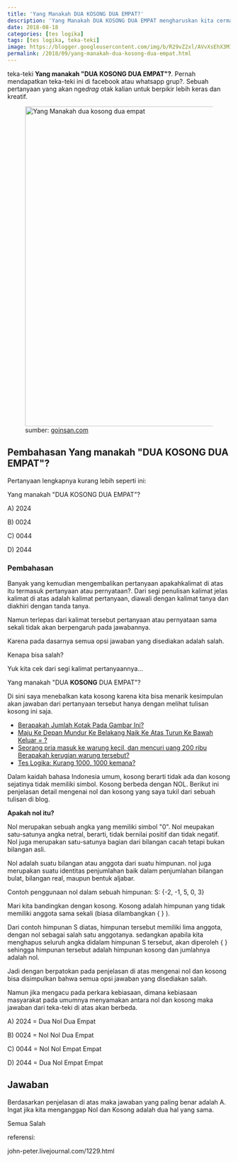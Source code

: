 ```yaml
---
title: 'Yang Manakah DUA KOSONG DUA EMPAT?'
description: 'Yang Manakah DUA KOSONG DUA EMPAT mengharuskan kita cermat dalam melihat kalimat apakah sesuai dengan aturan standar yang ada. Mari kita bahas!'
date: 2018-08-18
categories: [tes logika]
tags: [tes logika, teka-teki]
image: https://blogger.googleusercontent.com/img/b/R29vZ2xl/AVvXsEhX3M16EKlc1UXGlI3ifHyAcW6Ax_ZLP4rKUi2c9DU833fhhBOeZdAyI6aW9nfIXySeWqXIEHjlir6GhIA4BWep9Dg-gzkdzjmO4HmHgGi_jklAJVu5Ryn6Q4BA1FMb4iGKHNFnEG2pylE/h169-w300-rw/2024-min.png
permalink: /2018/09/yang-manakah-dua-kosong-dua-empat.html
---
```

<p> teka-teki <strong>Yang manakah "DUA KOSONG DUA EMPAT"?</strong>. Pernah mendapatkan teka-teki ini di facebook atau whatsapp grup?. Sebuah pertanyaan yang akan nge<em>drag</em> otak kalian untuk berpikir lebih keras dan kreatif.</p>

<figure>
	<img alt="Yang Manakah dua kosong dua empat" height="720" src="https://blogger.googleusercontent.com/img/b/R29vZ2xl/AVvXsEhX3M16EKlc1UXGlI3ifHyAcW6Ax_ZLP4rKUi2c9DU833fhhBOeZdAyI6aW9nfIXySeWqXIEHjlir6GhIA4BWep9Dg-gzkdzjmO4HmHgGi_jklAJVu5Ryn6Q4BA1FMb4iGKHNFnEG2pylE/s1600-rw/2024-min.png" title="Yang Manakah dua kosong dua empat" width="1280" />
	<figcaption>sumber: <a href="http://maps.google.co.kr/url?q=https://www.goinsan.com/" target="_blank">goinsan.com</a></figcaption>
</figure>
<h2 style="text-align: left;">Pembahasan Yang manakah "DUA KOSONG DUA EMPAT"?</h2>
<p style="text-align: left;">Pertanyaan lengkapnya kurang lebih seperti ini:</p>
<p style="text-align: left;">Yang manakah "DUA KOSONG DUA EMPAT"?</p>
<p style="text-align: left;">A) 2024</p>
<p style="text-align: left;">B) 0024</p>
<p style="text-align: left;">C) 0044</p>
<p style="text-align: left;">D) 2044</p>
<h3 style="text-align: left;">Pembahasan</h3>
<p style="text-align: left;">Banyak yang kemudian mengembalikan pertanyaan apakahkalimat di atas itu termasuk pertanyaan atau pernyataan?. Dari segi penulisan kalimat jelas kalimat di atas adalah kalimat pertanyaan, diawali dengan kalimat tanya dan diakhiri dengan tanda tanya.</p>
<p style="text-align: left;">Namun terlepas dari kalimat tersebut pertanyaan atau pernyataan sama sekali tidak akan berpengaruh pada jawabannya.</p>
<p style="text-align: left;">Karena pada dasarnya semua opsi jawaban yang disediakan adalah salah.</p>
<p style="text-align: left;">Kenapa bisa salah?</p>
<p style="text-align: left;">Yuk kita cek dari segi kalimat pertanyaannya...</p>
<p style="text-align: left;">Yang manakah "DUA <strong>KOSONG</strong> DUA EMPAT"?</p>
<p style="text-align: left;">Di sini saya menebalkan kata kosong karena kita bisa menarik kesimpulan akan jawaban dari pertanyaan tersebut hanya dengan melihat tulisan kosong ini saja.</p>
<ul class="x-more">
<li>
<a href="https://supnewz.com/berapakah-jumlah-kotak-pada-gambar-ini-teka-teki-facebook">Berapakah Jumlah Kotak Pada Gambar Ini? </a>
</li>
<li>
<a href="https://supnewz.com/2019/01/maju-ke-depan-mundur-ke-belakang-naik.html">Maju Ke Depan Mundur Ke Belakang Naik Ke Atas Turun Ke Bawah Keluar = ?</a>
</li>
<li>
<a href="https://supnewz.com/2019/01/seorang-pria-masuk-ke-warung-kecil-dan.html">Seorang pria masuk ke warung kecil, dan mencuri uang 200 ribu Berapakah kerugian warung tersebut?</a>
</li>
<li>
<a href="https://supnewz.com/2019/07/tes-logika-kurang-1000-1000-kemana.html">Tes Logika: Kurang 1000, 1000 kemana?</a>
</li>
</ul>
<p style="text-align: left;">
Dalam kaidah bahasa Indonesia umum, kosong berarti tidak ada dan kosong sejatinya tidak memiliki simbol. Kosong berbeda dengan NOL. Berikut ini penjelasan detail mengenai nol dan kosong yang saya tukil dari sebuah tulisan di blog.</p>
<p style="text-align: left;">
<strong>Apakah nol itu?</strong>
</p>
<p style="text-align: left;">Nol merupakan sebuah angka yang memiliki simbol "0". Nol meupakan satu-satunya angka netral, berarti, tidak bernilai positif dan tidak negatif. Nol juga merupakan satu-satunya bagian dari bilangan cacah tetapi bukan bilangan asli.</p>
<p style="text-align: left;">Nol adalah suatu bilangan atau anggota dari suatu himpunan. nol juga merupakan suatu identitas penjumlahan baik dalam penjumlahan bilangan bulat, bilangan real, maupun bentuk aljabar.</p>
<p style="text-align: left;">Contoh penggunaan nol dalam sebuah himpunan: S: {-2, -1, 5, 0, 3}</p>
<p style="text-align: left;">Mari kita bandingkan dengan kosong. Kosong adalah himpunan yang tidak memiliki anggota sama sekali (biasa dilambangkan { } ).</p>
<p style="text-align: left;">Dari contoh himpunan S diatas, himpunan tersebut memiliki lima anggota, dengan nol sebagai salah satu anggotanya. sedangkan apabila kita menghapus seluruh angka didalam himpunan S tersebut, akan diperoleh { } sehingga himpunan tersebut adalah himpunan kosong dan jumlahnya adalah nol.</p>
<p style="text-align: left;">Jadi dengan berpatokan pada penjelasan di atas mengenai nol dan kosong bisa disimpulkan bahwa semua opsi jawaban yang disediakan salah.</p>
<p style="text-align: left;">Namun jika mengacu pada perkara kebiasaan, dimana kebiasaan masyarakat pada umumnya menyamakan antara nol dan kosong maka jawaban dari teka-teki di atas akan berbeda.</p>
<p style="text-align: left;">A) 2024 = Dua Nol Dua Empat</p>
<p style="text-align: left;">B) 0024 = Nol Nol Dua Empat</p>
<p style="text-align: left;">C) 0044 = Nol Nol Empat Empat</p>
<p style="text-align: left;">D) 2044 = Dua Nol Empat Empat</p>
<h2 style="text-align: left;">Jawaban</h2>
<p style="text-align: left;">Berdasarkan penjelasan di atas maka jawaban yang paling benar adalah A. Ingat jika kita menganggap Nol dan Kosong adalah dua hal yang sama.</p>
<p style="text-align: left;">Semua Salah</p>
<p style="text-align: left;">referensi:</p>
<p>john-peter.livejournal.com/1229.html</p>
